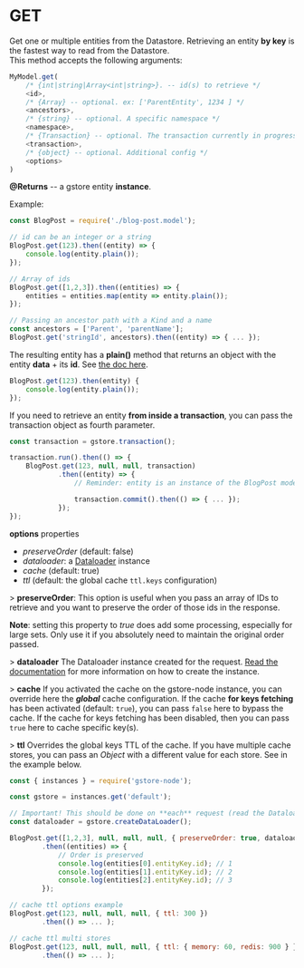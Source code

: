 # GET

Get one or multiple entities from the Datastore. Retrieving an entity **by key** is the fastest way to read from the Datastore.  
This method accepts the following arguments:

```javascript
MyModel.get(
    /* {int|string|Array<int|string>}. -- id(s) to retrieve */
    <id>,
    /* {Array} -- optional. ex: ['ParentEntity', 1234 ] */
    <ancestors>,
    /* {string} -- optional. A specific namespace */
    <namespace>,
    /* {Transaction} -- optional. The transaction currently in progress */
    <transaction>,
    /* {object} -- optional. Additional config */
    <options>
)
```

**@Returns** -- a gstore entity **instance**.

Example:

```javascript
const BlogPost = require('./blog-post.model');

// id can be an integer or a string
BlogPost.get(123).then((entity) => {
    console.log(entity.plain());
});

// Array of ids
BlogPost.get([1,2,3]).then((entities) => {
    entities = entities.map(entity => entity.plain());
});

// Passing an ancestor path with a Kind and a name
const ancestors = ['Parent', 'parentName'];
BlogPost.get('stringId', ancestors).then((entity) => { ... });
```

The resulting entity has a **plain\(\)** method that returns an object with the entity **data** + its **id**. See [the doc here](../../entity/methods/plain.md).

```javascript
BlogPost.get(123).then(entity) {
    console.log(entity.plain());
});
```

If you need to retrieve an entity **from inside a transaction**, you can pass the transaction object as fourth parameter.

```javascript
const transaction = gstore.transaction();

transaction.run().then(() => {
    BlogPost.get(123, null, null, transaction)
            .then((entity) => {
                // Reminder: entity is an instance of the BlogPost model with all its properties & methods

                transaction.commit().then(() => { ... });
            });
});
```

**options** properties

* _preserveOrder_ \(default: false\)
* _dataloader_: a [Dataloader](https://github.com/facebook/dataloader) instance
* _cache_ \(default: true\)
* _ttl_ \(default: the global cache `ttl.keys` configuration\)

&gt; **preserveOrder**: This option is useful when you pass an array of IDs to retrieve and you want to preserve the order of those ids in the response.

**Note**: setting this property to _true_ does add some processing, especially for large sets. Only use it if you absolutely need to maintain the original order passed.

&gt; **dataloader** The Dataloader instance created for the request. [Read the documentation](../../cache-dataloader/dataloader.md) for more information on how to create the instance.

&gt; **cache** If you activated the cache on the gstore-node instance, you can override here the _**global**_ cache configuration. If the cache **for keys fetching** has been activated \(default: `true`\), you can pass `false` here to bypass the cache. If the cache for keys fetching has been disabled, then you can pass `true` here to cache specific key\(s\).

&gt; **ttl** Overrides the global keys TTL of the cache. If you have multiple cache stores, you can pass an _Object_ with a different value for each store. See in the example below.

```javascript
const { instances } = require('gstore-node');

const gstore = instances.get('default');

// Important! This should be done on **each** request (read the Dataloader documentation)
const dataloader = gstore.createDataLoader();

BlogPost.get([1,2,3], null, null, null, { preserveOrder: true, dataloader })
        .then((entities) => {
            // Order is preserved
            console.log(entities[0].entityKey.id); // 1
            console.log(entities[1].entityKey.id); // 2
            console.log(entities[2].entityKey.id); // 3
        });

// cache ttl options example
BlogPost.get(123, null, null, null, { ttl: 300 })
        .then(() => ... );

// cache ttl multi stores
BlogPost.get(123, null, null, null, { ttl: { memory: 60, redis: 900 } })
        .then(() => ... );
```


